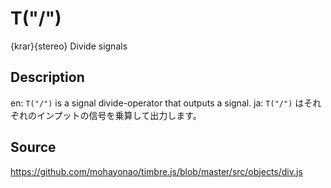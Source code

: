 T("/")
======
{krar}{stereo} Divide signals

## Description ##
en: `T("/")`  is a signal divide-operator that outputs a signal.
ja: `T("/")` はそれぞれのインプットの信号を乗算して出力します。

## Source ##
https://github.com/mohayonao/timbre.js/blob/master/src/objects/div.js
